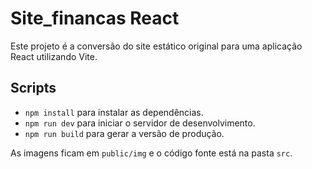 # Site_financas React

Este projeto é a conversão do site estático original para uma aplicação React utilizando Vite.

## Scripts

- `npm install` para instalar as dependências.
- `npm run dev` para iniciar o servidor de desenvolvimento.
- `npm run build` para gerar a versão de produção.

As imagens ficam em `public/img` e o código fonte está na pasta `src`.
